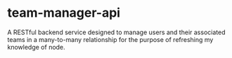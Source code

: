 # team-manager-api
A RESTful backend service designed to manage users and their associated teams in a many-to-many relationship for the purpose of refreshing my knowledge of node.
